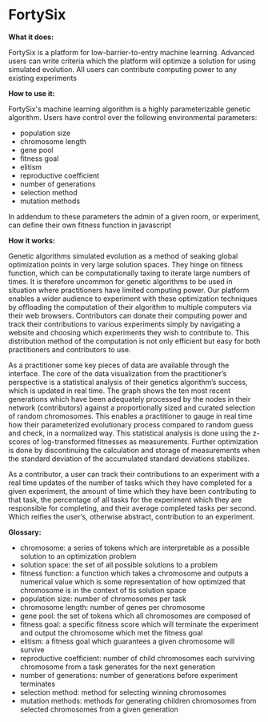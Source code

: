 # FortySix

**What it does:**

FortySix is a platform for low-barrier-to-entry machine learning. Advanced users can write criteria which the platform will optimize a solution for using simulated evolution. All users can contribute computing power to any existing experiments 

**How to use it:**

FortySix's machine learning algorithm is a highly parameterizable genetic algorithm. Users have control over the following environmental parameters:
 - population size
 - chromosome length
 - gene pool
 - fitness goal
 - elitism
 - reproductive coefficient
 - number of generations
 - selection method
 - mutation methods

In addendum to these parameters the admin of a given room, or experiment, can define their own fitness function in javascript

**How it works:**

Genetic algorithms simulated evolution as a method of seaking global optimization points in very large solution spaces. They hinge on fitness function, which can be computationally taxing to iterate large numbers of times. It is therefore uncommon for genetic algorithms to be used in situation where practitioners have limited computing power. Our platform enables a wider audience to experiment with these optimization techniques by offloading the computation of their algorithm to multiple computers via their web browsers. Contributors can donate their computing power and track their contributions to various experiments simply by navigating a website and choosing which experiments they wish to contribute to. This distribution method of the computation is not only efficient but easy for both practitioners and contributors to use.

As a practitioner some key pieces of data are available through the interface. The core of the data visualization from the practitioner’s perspective is a statistical analysis of their genetics algorithm’s success, which is updated in real time. The graph shows the ten most recent generations which have been adequately processed by the nodes in their network (contributors) against a proportionally sized and curated selection of random chromosomes. This enables a practitioner to gauge in real time how their parameterized evolutionary process compared to random guess and check, in a normalized way. This statistical analysis is done using the z-scores of log-transformed fitnesses as measurements. Further optimization is done by discontinuing the calculation and storage of measurements when the standard deviation of the accumulated standard deviations stabilizes.

As a contributor, a user can track their contributions to an experiment with a real time updates of the number of tasks which they have completed for a given experiment, the amount of time which they have been contributing to that task, the percentage of all tasks for the experiment which they are responsible for completing, and their average completed tasks per second. Which reifies the user’s, otherwise abstract, contribution to an experiment.

**Glossary:**

 - chromosome: a series of tokens which are interpretable as a possible solution to an optimization problem
 - solution space: the set of all possible solutions to a problem
 - fitness function: a function which takes a chromosome and outputs a numerical value which is some representation of how optimized that chromosome is in the context of tis solution space
 - population size: number of chromosomes per task
 - chromosome length: number of genes per chromosome
 - gene pool: the set of tokens which all chromosomes are composed of
 - fitness goal: a specific fitness score which will terminate the experiment and output the chromosome which met the fitness goal
 - elitism: a fitness goal which guarantees a given chromosome will survive
 - reproductive coefficient: number of child chromosomes each surviving chromosome from a task generates for the next generation
 - number of generations: number of generations before experiment terminates
 - selection method: method for selecting winning chromosomes
 - mutation methods: methods for generating children chromosomes from selected chromosomes from a given generation

